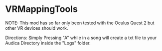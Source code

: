 # VRMappingTools
NOTE:
This mod has so far only been tested with the Oculus Quest 2 but other VR devices should work.

Directions:
Simply Pressing "A" while in a song will create a txt file to your Audica Directory inside the "Logs" folder.

